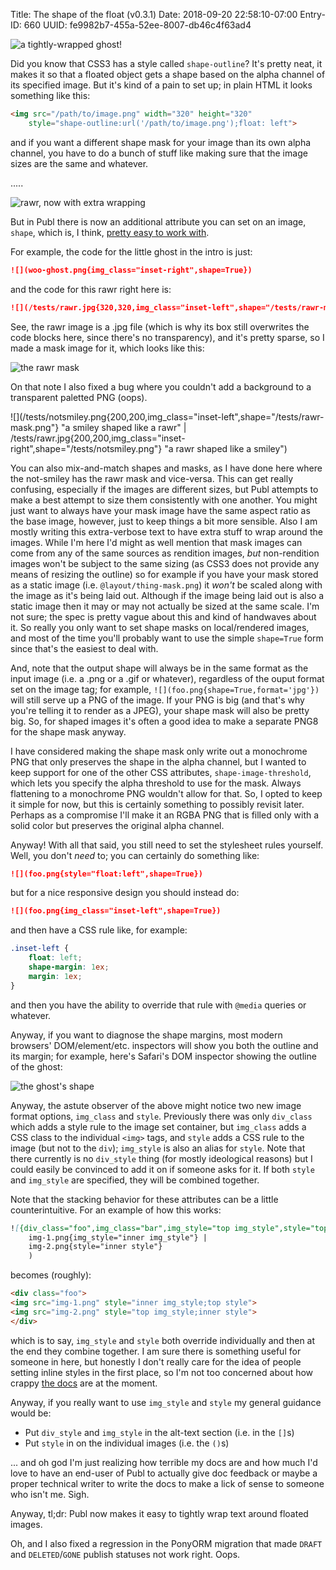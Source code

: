 Title: The shape of the float (v0.3.1)
Date: 2018-09-20 22:58:10-07:00
Entry-ID: 660
UUID: fe9982b7-455a-52ee-8007-db46c4f63ad4

![](woo-ghost.png{img_class="inset-right",shape=True} "a tightly-wrapped ghost!")

Did you know that CSS3 has a style called `shape-outline`? It's pretty neat, it makes it so that a floated object gets a shape based on the alpha channel of its specified image. But it's kind of a pain to set up; in plain HTML it looks something like this:

```html
<img src="/path/to/image.png" width="320" height="320"
    style="shape-outline:url('/path/to/image.png');float: left">
```

and if you want a different shape mask for your image than its own alpha channel, you have to do a bunch of stuff like making sure that the image sizes are the same and whatever.

.....

![](/tests/rawr.jpg{320,320,img_class="inset-left",shape="/tests/rawr-mask.png"} "rawr, now with extra wrapping")

But in Publ there is now an additional attribute you can set on an image, `shape`, which is, I think, [pretty easy to work with](/image-renditions#style).

For example, the code for the little ghost in the intro is just:

```markdown
![](woo-ghost.png{img_class="inset-right",shape=True})
```

and the code for this rawr right here is:

```markdown
![](/tests/rawr.jpg{320,320,img_class="inset-left",shape="/tests/rawr-mask.png"})
```

See, the rawr image is a .jpg file (which is why its box still overwrites the code blocks here, since there's no transparency), and it's pretty sparse, so I made a mask image for it, which looks like this:

![](/tests/rawr-mask.png{320,320} "the rawr mask")

On that note I also fixed a bug where you couldn't add a background to a transparent paletted PNG (oops).

![](/tests/notsmiley.png{200,200,img_class="inset-left",shape="/tests/rawr-mask.png"} "a smiley shaped like a rawr" |
/tests/rawr.jpg{200,200,img_class="inset-right",shape="/tests/notsmiley.png"} "a rawr shaped like a smiley")

You can also mix-and-match shapes and masks, as I have done here where the not-smiley has the rawr mask and vice-versa. This can get really confusing, especially if the images are different sizes, but Publ attempts to make a best attempt to size them consistently with one another. You might just want to always have your mask image have the same aspect ratio as the base image, however, just to keep things a bit more sensible. Also I am mostly writing this extra-verbose text to have extra stuff to wrap around the images. While I'm here I'd might as well mention that mask images can come from any of the same sources as rendition images, *but* non-rendition images won't be subject to the same sizing (as CSS3 does not provide any means of resizing the outline) so for example if you have your mask stored as a static image (i.e. `@layout/thing-mask.png`) it *won't* be scaled along with the image as it's being laid out. Although if the image being laid out is also a static image then it may or may not actually be sized at the same scale. I'm not sure; the spec is pretty vague about this and kind of handwaves about it. So really you only want to set shape masks on local/rendered images, and most of the time you'll probably want to use the simple `shape=True` form since that's the easiest to deal with.

And, note that the output shape will always be in the same format as the input image (i.e. a .png or a .gif or whatever), regardless of the ouput format set on the image tag; for example, `![](foo.png{shape=True,format='jpg'})` will still serve up a PNG of the image. If your PNG is big (and that's why you're telling it to render as a JPEG), your shape mask will also be pretty big. So, for shaped images it's often a good idea to make a separate PNG8 for the shape mask anyway.

I have considered making the shape mask only write out a monochrome PNG that only preserves the shape in the alpha channel, but I wanted to keep support for one of the other CSS attributes, `shape-image-threshold`, which lets you specify the alpha threshold to use for the mask. Always flattening to a monochrome PNG wouldn't allow for that. So, I opted to keep it simple for now, but this is certainly something to possibly revisit later. Perhaps as a compromise I'll make it an RGBA PNG that is filled only with a solid color but preserves the original alpha channel.

Anyway! With all that said, you still need to set the stylesheet rules yourself. Well, you don't *need* to; you can certainly do something like:

```markdown
![](foo.png{style="float:left",shape=True})
```

but for a nice responsive design you should instead do:

```markdown
![](foo.png{img_class="inset-left",shape=True})
```

and then have a CSS rule like, for example:

```css
.inset-left {
    float: left;
    shape-margin: 1ex;
    margin: 1ex;
}
```

and then you have the ability to override that rule with `@media` queries or whatever.

Anyway, if you want to diagnose the shape margins, most modern browsers' DOM/element/etc. inspectors will show you both the outline and its margin; for example, here's Safari's DOM inspector showing the outline of the ghost:

![](ghost-inspector.png{scale=3} "the ghost's shape")

Anyway, the astute observer of the above might notice two new image format options, `img_class` and `style`. Previously there was only `div_class` which adds a style rule to the image set container, but `img_class` adds a CSS class to the individual `<img>` tags, and `style` adds a CSS rule to the image (but not to the `div`); `img_style` is also an alias for `style`. Note that there currently is no `div_style` thing (for mostly ideological reasons) but I could easily be convinced to add it on if someone asks for it. If both `style` and `img_style` are specified, they will be combined together.

Note that the stacking behavior for these attributes can be a little counterintuitive. For an example of how this works:

```markdown
![{div_class="foo",img_class="bar",img_style="top img_style",style="top style"}](
    img-1.png{img_style="inner img_style"} |
    img-2.png{style="inner style"}
    )
```

becomes (roughly):

```html
<div class="foo">
<img src="img-1.png" style="inner img_style;top style">
<img src="img-2.png" style="top img_style;inner style">
</div>
```

which is to say, `img_style` and `style` both override individually and then at the end they combine together. I am sure there is something useful for someone in here, but honestly I don't really care for the idea of people setting inline styles in the first place, so I'm not too concerned about how crappy [the docs](/image-renditions) are at the moment.

Anyway, if you really want to use `img_style` and `style` my general guidance would be:

* Put `div_style` and `img_style` in the alt-text section (i.e. in the `[]`s)
* Put `style` in on the individual images (i.e. the `()`s)

... and oh god I'm just realizing how terrible my docs are and how much I'd love to have an end-user of Publ to actually give doc feedback or maybe a proper technical writer to write the docs to make a lick of sense to someone who isn't me. Sigh.

Anyway, tl;dr: Publ now makes it easy to tightly wrap text around floated images.

Oh, and I also fixed a regression in the PonyORM migration that made `DRAFT` and `DELETED`/`GONE` publish statuses not work right. Oops.


